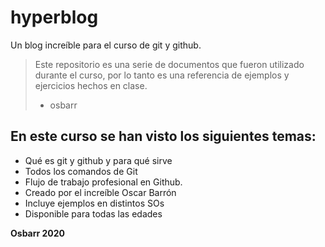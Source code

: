 # hyperblog
Un blog increíble para el curso de git y github. 
>Este repositorio es una serie de documentos que fueron utilizado durante el curso, por lo tanto es una referencia de ejemplos y ejercicios hechos en clase.
> - osbarr

## En este curso se han visto los siguientes temas:
* Qué es git y github y para qué sirve
* Todos los comandos de Git
* Flujo de trabajo profesional en Github.
* Creado por el increíble Oscar Barrón
* Incluye ejemplos en distintos SOs
* Disponible para todas las edades

**Osbarr 2020**

